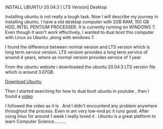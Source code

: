 INSTALL UBUNTU-20.04.3 [ LTS Version] Desktop

Installing ubuntu is not really a tough task. Now l will describe my journey in installing ubuntu.
I have a old desktop computer with 2GB RAM, 150 GB HDD, INTEL PENTIUM PROCESSER. It is currently running on WINDOWS 7.
Even though it won't work effectively, I wanted to dual boot this computer with Linux os Ubuntu ,along with windows 7.

I found the difference between normal version and LTS version which is long term service version. LTS versioin provides a long term service of around 4 years, where as normal version provides service of 1 year.

From the ubuntu website i downloaded the ubuntu 20.04.3 LTS version file which is around 3.07GB.

[Download Ubuntu](https://ubuntu.com/#download)

Then I started searching for how to dual boot ubuntu in youtube , then I found a [video](https://youtu.be/K36A3HpEKEw)

I followed the video as it is . And I didn't encounterd any problem anywhere throughout the process.
Even in am very low-end pc it runs good.
After using linux for around 1 week I really loved it . Ubuntu is a great platform to learn Computer Science..........
